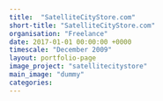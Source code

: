 ```yaml
---
title:  "SatelliteCityStore.com"
short-title: "SatelliteCityStore.com"
organisation: "Freelance"
date: 2017-01-01 00:00:00 +0000
timescale: "December 2009"
layout: portfolio-page
image_project: "satellitecitystore"
main_image: "dummy"
categories: 
---
```

